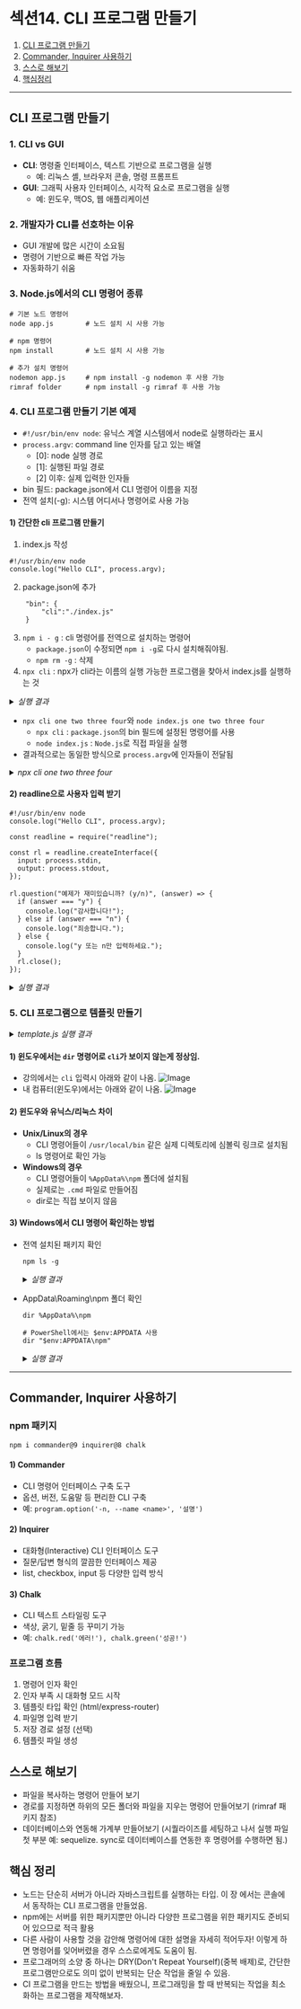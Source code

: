 # 섹션14. CLI 프로그램 만들기

1. [CLI 프로그램 만들기](#cli-프로그램-만들기)
2. [Commander, Inquirer 사용하기](#commander-inquirer-사용하기)
3. [스스로 해보기](#스스로-해보기)
4. [핵심정리](#핵심-정리)

---

## CLI 프로그램 만들기

### 1. CLI vs GUI

- <b>CLI</b>: 명령줄 인터페이스, 텍스트 기반으로 프로그램을 실행
  - 예: 리눅스 셸, 브라우저 콘솔, 명령 프롬프트
- <b>GUI</b>: 그래픽 사용자 인터페이스, 시각적 요소로 프로그램을 실행
  - 예: 윈도우, 맥OS, 웹 애플리케이션

### 2. 개발자가 CLI를 선호하는 이유

- GUI 개발에 많은 시간이 소요됨
- 명령어 기반으로 빠른 작업 가능
- 자동화하기 쉬움

### 3. Node.js에서의 CLI 명령어 종류

```
# 기본 노드 명령어
node app.js        # 노드 설치 시 사용 가능

# npm 명령어
npm install        # 노드 설치 시 사용 가능

# 추가 설치 명령어
nodemon app.js     # npm install -g nodemon 후 사용 가능
rimraf folder      # npm install -g rimraf 후 사용 가능
```

### 4. CLI 프로그램 만들기 기본 예제

- `#!/usr/bin/env node`: 유닉스 계열 시스템에서 node로 실행하라는 표시
- `process.argv`: command line 인자를 담고 있는 배열
  - [0]: node 실행 경로
  - [1]: 실행된 파일 경로
  - [2] 이후: 실제 입력한 인자들
- bin 필드: package.json에서 CLI 명령어 이름을 지정
- 전역 설치(-g): 시스템 어디서나 명령어로 사용 가능

#### 1) 간단한 cli 프로그램 만들기

1. index.js 작성

```
#!/usr/bin/env node
console.log("Hello CLI", process.argv);
```

2. package.json에 추가

```
    "bin": {
        "cli":"./index.js"
    }
```

3. `npm i - g` : cli 명령어를 전역으로 설치하는 명령어
   - `package.json`이 수정되면 `npm i -g`로 다시 설치해줘야됨.
   - `npm rm -g` : 삭제
4. `npx cli` : npx가 cli라는 이름의 실행 가능한 프로그램을 찾아서 index.js를 실행하는 것

<details>
<summary><i>실행 결과</i></summary>

![Image](https://github.com/user-attachments/assets/1f4cd029-b072-4fee-91ad-9294bce721df)

![Image](https://github.com/user-attachments/assets/61678bfe-7307-4ca1-a28d-c7774aeaf33c)

</details>

- `npx cli one two three four`와 `node index.js one two three four`
  - `npx cli` : `package.json`의 bin 필드에 설정된 명령어를 사용
  - `node index.js` : `Node.js`로 직접 파일을 실행
- 결과적으로는 동일한 방식으로 `process.argv`에 인자들이 전달됨

<details>
<summary><i>npx cli one two three four</i></summary>

![Image](https://github.com/user-attachments/assets/5bded7c5-5f36-4d01-a31e-6b8e386e04f1)

</details>

#### 2) readline으로 사용자 입력 받기

```
#!/usr/bin/env node
console.log("Hello CLI", process.argv);

const readline = require("readline");

const rl = readline.createInterface({
  input: process.stdin,
  output: process.stdout,
});

rl.question("예제가 재미있습니까? (y/n)", (answer) => {
  if (answer === "y") {
    console.log("감사합니다!");
  } else if (answer === "n") {
    console.log("죄송합니다.");
  } else {
    console.log("y 또는 n만 입력하세요.");
  }
  rl.close();
});
```

<details>
<summary><i>실행 결과</i></summary>

![Image](https://github.com/user-attachments/assets/77d158b5-b251-44ef-8608-07a3cc21a4e9)

</details>

### 5. CLI 프로그램으로 템플릿 만들기

<details>
<summary><i>template.js 실행 결과</i></summary>

![Image](https://github.com/user-attachments/assets/fed10117-e9b5-4c61-b3c6-96bf8f45d7cb)

</details>

#### 1) 윈도우에서는 `dir` 명령어로 `cli`가 보이지 않는게 정상임.

- 강의에서는 `cli` 입력시 아래와 같이 나옴.
  ![Image](https://github.com/user-attachments/assets/7b66e59d-0726-4cba-8797-dc7c81e2c30a)
- 내 컴퓨터(윈도우)에서는 아래와 같이 나옴.
  ![Image](https://github.com/user-attachments/assets/959de918-1ee2-41b0-8162-86f9aad17307)

#### 2) 윈도우와 유닉스/리눅스 차이

- <b>Unix/Linux의 경우</b>
  - CLI 명령어들이 `/usr/local/bin` 같은 실제 디렉토리에 심볼릭 링크로 설치됨
  - ls 명령어로 확인 가능
- <b>Windows의 경우</b>
  - CLI 명령어들이 `%AppData%\npm` 폴더에 설치됨
  - 실제로는 `.cmd` 파일로 만들어짐
  - dir로는 직접 보이지 않음

#### 3) Windows에서 CLI 명령어 확인하는 방법

- 전역 설치된 패키지 확인

  ```
  npm ls -g
  ```

    <details>
    <summary><i>실행 결과</i></summary>

  ![Image](https://github.com/user-attachments/assets/51a8ad2a-0ed3-4361-b3ab-abfa84bbf625)

    </details>

- AppData\Roaming\npm 폴더 확인

  ```
  dir %AppData%\npm

  # PowerShell에서는 $env:APPDATA 사용
  dir "$env:APPDATA\npm"
  ```

    <details>
    <summary><i>실행 결과</i></summary>

  ![Image](https://github.com/user-attachments/assets/74ee2e67-8f28-48a5-9fdf-bcd872ac3865)

    </details>

---

## Commander, Inquirer 사용하기

### npm 패키지

```
npm i commander@9 inquirer@8 chalk
```
#### 1) Commander
- CLI 명령어 인터페이스 구축 도구
- 옵션, 버전, 도움말 등 편리한 CLI 구축
- 예: `program.option('-n, --name <name>', '설명')`

#### 2) Inquirer
- 대화형(Interactive) CLI 인터페이스 도구
- 질문/답변 형식의 깔끔한 인터페이스 제공
- list, checkbox, input 등 다양한 입력 방식

#### 3) Chalk
- CLI 텍스트 스타일링 도구
- 색상, 굵기, 밑줄 등 꾸미기 가능
- 예: `chalk.red('에러!'), chalk.green('성공!')`

### 프로그램 흐름
1. 명령어 인자 확인
2. 인자 부족 시 대화형 모드 시작
3. 템플릿 타입 확인 (html/express-router)
4. 파일명 입력 받기
5. 저장 경로 설정 (선택)
6. 템플릿 파일 생성

## 스스로 해보기
- 파일을 복사하는 명령어 만들어 보기
- 경로를 지정하면 하위의 모든 폴더와 파일을 지우는 명령어 만들어보기 (rimraf 패키지 참조)
- 데이터베이스와 연동해 가계부 만들어보기 (시퀄라이즈를 세팅하고 나서 실행 파일 첫 부분
예: sequelize. sync로 데이터베이스를 연동한 후 명령어를 수행하면 됨.)

## 핵심 정리
- 노드는 단순히 서버가 아니라 자바스크립트를 실행하는 타입. 이 장 에서는 콘솔에서 동작하는 CLI 프로그램을 만들었음.
- npm에는 서버를 위한 패키지뿐만 아니라 다양한 프로그램을 위한 패키지도 준비되어 있으므로 적극 활용
- 다른 사람이 사용할 것을 감안해 명령어에 대한 설명을 자세히 적어두자! 이렇게 하면 명령어를 잊어버렸을 경우 스스로에게도 도움이 됨.
- 프로그래머의 소양 중 하나는 DRY(Don't Repeat Yourself)(중복 배제)로, 간단한 프로그램만으로도 의미 없이 반복되는 단순 작업을 줄일 수 있음.
- CI 프로그램을 만드는 방법을 배웠으니, 프로그래밍을 할 때 반복되는 작업을 최소화하는 프로그램을 제작해보자.